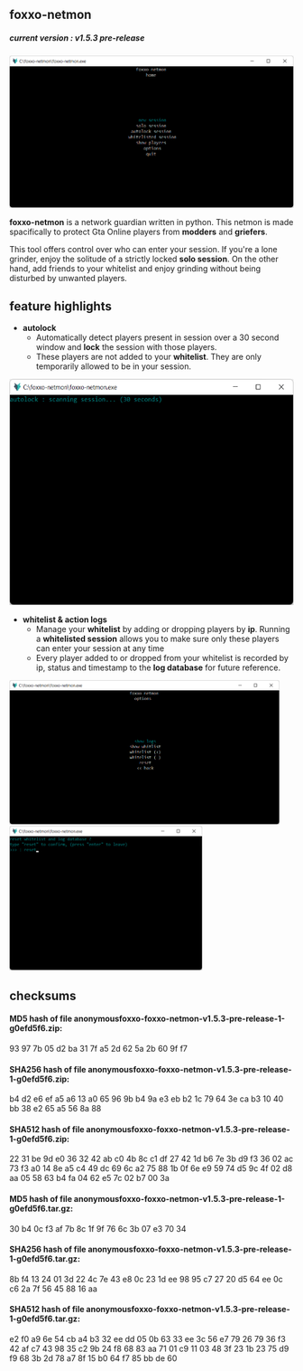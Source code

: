 ## foxxo-netmon
##### **current version : v1.5.3 pre-release**
<div align="center">
  <img src="assets/img/foxxo-netmon-home.png"/>
</div>

**foxxo-netmon** is a network guardian written in python. This netmon is made spacifically to protect Gta Online players from **modders** and **griefers**. 

This tool offers control over who can enter your session. If you're a lone grinder, enjoy the solitude of a strictly locked **solo session**. On the other hand, add friends to your whitelist and enjoy grinding without being disturbed by unwanted players.

## feature highlights
- **autolock**
  - Automatically detect players present in session over a 30 second window and **lock** the session with those players.
  - These players are not added to your **whitelist**. They are only temporarily allowed to be in your session. 
<div float="left" align="left">
  <img src="assets/img/foxxo-netmon-autolock.png" height="400"/>
</div>

- **whitelist & action logs**
  - Manage your **whitelist** by adding or dropping players by **ip**. Running a **whitelisted session** allows you to make sure only these players can enter your session at any time  
  - Every player added to or dropped from your whitelist is recorded by ip, status and timestamp to the **log database** for future reference. 
<div float="left">
  <img src="assets/img/foxxo-netmon-options.png" height="255"/>
  <img src="assets/img/foxxo-netmon-reset.png" height="255"/>
</div>


## checksums

#### MD5 hash of file anonymousfoxxo-foxxo-netmon-v1.5.3-pre-release-1-g0efd5f6.zip:
93 97 7b 05 d2 ba 31 7f a5 2d 62 5a 2b 60 9f f7

#### SHA256 hash of file anonymousfoxxo-foxxo-netmon-v1.5.3-pre-release-1-g0efd5f6.zip:
b4 d2 e6 ef a5 a6 13 a0 65 96 9b b4 9a e3 eb b2 1c 79 64 3e ca b3 10 40 bb 38 e2 65 a5 56 8a 88

#### SHA512 hash of file anonymousfoxxo-foxxo-netmon-v1.5.3-pre-release-1-g0efd5f6.zip:
22 31 be 9d e0 36 32 42 ab c0 4b 8c c1 df 27 42 1d b6 7e 3b d9 f3 36 02 ac 73 f3 a0 14 8e a5 c4 49 dc 69 6c a2 75 88 1b 0f 6e e9 59 74 d5 9c 4f 02 d8 aa 05 58 63 b4 fa 04 62 e5 7c 02 b7 00 3a

#### MD5 hash of file anonymousfoxxo-foxxo-netmon-v1.5.3-pre-release-1-g0efd5f6.tar.gz:
30 b4 0c f3 af 7b 8c 1f 9f 76 6c 3b 07 e3 70 34

#### SHA256 hash of file anonymousfoxxo-foxxo-netmon-v1.5.3-pre-release-1-g0efd5f6.tar.gz:
8b f4 13 24 01 3d 22 4c 7e 43 e8 0c 23 1d ee 98 95 c7 27 20 d5 64 ee 0c c6 2a 7f 56 45 88 16 aa

#### SHA512 hash of file anonymousfoxxo-foxxo-netmon-v1.5.3-pre-release-1-g0efd5f6.tar.gz:
e2 f0 a9 6e 54 cb a4 b3 32 ee dd 05 0b 63 33 ee 3c 56 e7 79 26 79 36 f3 42 af c7 43 98 35 c2 9b 24 f8 68 83 aa 71 01 c9 11 03 48 3f 23 1b 23 75 d9 f9 68 3b 2d 78 a7 8f 15 b0 64 f7 85 bb de 60
